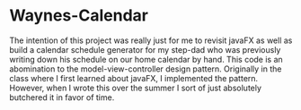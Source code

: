 # Waynes-Calendar
The intention of this project was really just for me to revisit javaFX
as well as build a calendar schedule generator for my step-dad who
was previously writing down his schedule on our home calendar by hand.
This code is an abomination to the model-view-controller design pattern.
Originally in the class where I first learned about javaFX, I
implemented the pattern.  However, when I wrote this over the summer I
sort of just absolutely butchered it in favor of time.